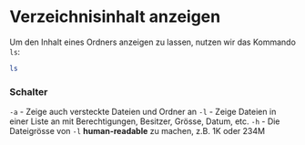 # Verzeichnisinhalt anzeigen

Um den Inhalt eines Ordners anzeigen zu lassen, nutzen wir das Kommando `ls`:

````Bash
ls
````

### Schalter

`-a` - Zeige auch versteckte Dateien und Ordner an
`-l` - Zeige Dateien in einer Liste an mit Berechtigungen, Besitzer, Grösse, Datum, etc.
`-h` - Die Dateigrösse von `-l` **human-readable** zu machen, z.B. 1K oder 234M